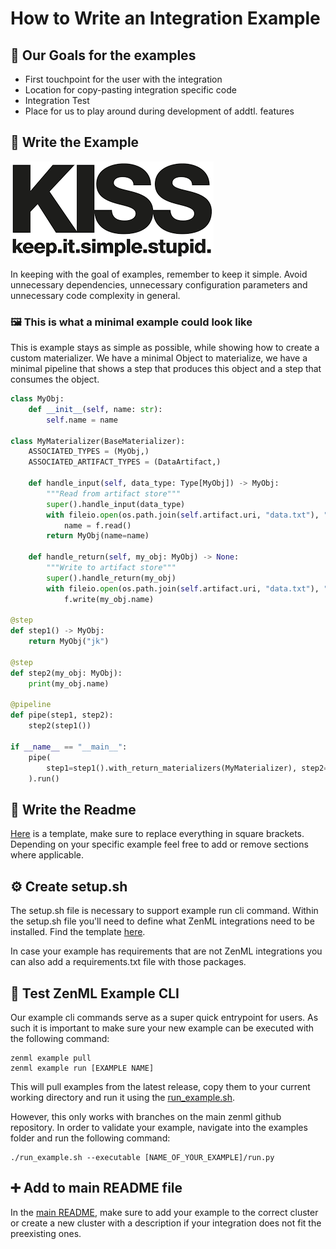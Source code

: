# How to Write an Integration Example

## 🥅 Our Goals for the examples

- First touchpoint for the user with the integration
- Location for copy-pasting integration specific code
- Integration Test
- Place for us to play around during development of addtl. features

##  📝 Write the Example

![KISS](assets/KISS.png)

In keeping with the goal of examples, remember to keep it simple. Avoid unnecessary dependencies, unnecessary 
configuration parameters and unnecessary code complexity in general.

### 🖼 This is what a minimal example could look like

This is example stays as simple as possible, while showing how to create a custom materializer. We have a minimal Object
to materialize, we have a minimal pipeline that shows a step that produces this object and a step that consumes the 
object.

  ```python
  class MyObj:
      def __init__(self, name: str):
          self.name = name
  
  class MyMaterializer(BaseMaterializer):
      ASSOCIATED_TYPES = (MyObj,)
      ASSOCIATED_ARTIFACT_TYPES = (DataArtifact,)
  
      def handle_input(self, data_type: Type[MyObj]) -> MyObj:
          """Read from artifact store"""
          super().handle_input(data_type)
          with fileio.open(os.path.join(self.artifact.uri, "data.txt"), "r") as f:
              name = f.read()
          return MyObj(name=name)
  
      def handle_return(self, my_obj: MyObj) -> None:
          """Write to artifact store"""
          super().handle_return(my_obj)
          with fileio.open(os.path.join(self.artifact.uri, "data.txt"), "w") as f:
              f.write(my_obj.name)
  
  @step
  def step1() -> MyObj:
      return MyObj("jk")
  
  @step
  def step2(my_obj: MyObj):
      print(my_obj.name)
  
  @pipeline
  def pipe(step1, step2):
      step2(step1())
  
  if __name__ == "__main__":
      pipe(
          step1=step1().with_return_materializers(MyMaterializer), step2=step2()
      ).run()
  ```

## 📰 Write the Readme

[Here](template_README.md) is a template, make sure to replace everything in square brackets. Depending on your specific
example feel free to add or remove sections where applicable.

## ⚙️ Create setup.sh

The setup.sh file is necessary to support example run cli command. Within the setup.sh file you'll need to define what 
ZenML integrations need to be installed. Find the template [here](template_setup.sh).

In case your example has requirements that are not ZenML integrations you can also add a requirements.txt file with
those packages.

## 🧪 Test ZenML Example CLI

Our example cli commands serve as a super quick entrypoint for users. As such it is important to make sure your new example can be executed 
with the following command: 

```shell
zenml example pull
zenml example run [EXAMPLE NAME]
```

This will pull examples from the latest release, copy them to your current working directory and run it using the
[run_example.sh](../run_example.sh).

However, this only works with branches on the main zenml github repository. In order to validate your example, navigate
into the examples folder and run the following command:

```shell
./run_example.sh --executable [NAME_OF_YOUR_EXAMPLE]/run.py
```

## ➕ Add to main README file

In the [main README](../README.md), make sure to add your example to the correct cluster or create a new cluster with a
description if your integration does not fit the preexisting ones.
